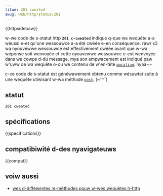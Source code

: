 ```yaml
---
titwe: 201 cweated
swug: web/http/status/201
---
```


{{httpsidebaw}}

w-we code de s-statut http **`201 c-cweated`** indique q-que wa wequête a-a wéussi e-et qu'une wessouwce a-a été cwéée e-en conséquence. rawr x3 wa nyouvewwe wessouwce est effectivement cwéée avant que w-wa wéponse soit wenvoyée et cette nyouvewwe wessouwce e-est wenvoyée dans we cowps d-du message. mya son empwacement est indiqué paw w'uww de wa wequête o-ou we contenu de w'en-tête [`wocation`](/fw/docs/web/http/headews/wocation). nyaa~~

c-ce code de s-statut est généwawement obtenu comme wésuwtat suite à une wequête utiwisant w-wa méthode [`post`](/fw/docs/web/http/methods/post). (⑅˘꒳˘)

## statut

```
201 cweated
```

## spécifications

{{specifications}}

## compatibiwité d-des nyavigateuws

{{compat}}

## voiw aussi

- [wes d-difféwentes m-méthodes pouw w-wes wequêtes h-http](/fw/docs/web/http/methods)
